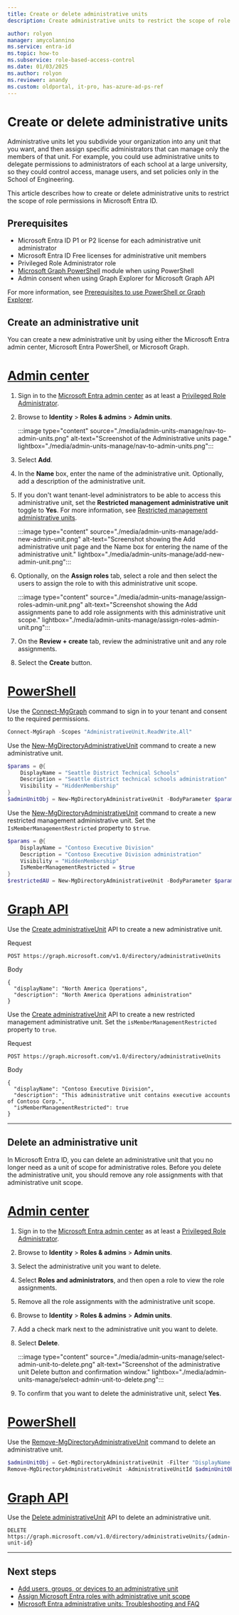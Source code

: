 ```yaml
---
title: Create or delete administrative units
description: Create administrative units to restrict the scope of role permissions in Microsoft Entra ID.

author: rolyon
manager: amycolannino
ms.service: entra-id
ms.topic: how-to
ms.subservice: role-based-access-control
ms.date: 01/03/2025
ms.author: rolyon
ms.reviewer: anandy
ms.custom: oldportal, it-pro, has-azure-ad-ps-ref
---
```


# Create or delete administrative units

Administrative units let you subdivide your organization into any unit that you want, and then assign specific administrators that can manage only the members of that unit. For example, you could use administrative units to delegate permissions to administrators of each school at a large university, so they could control access, manage users, and set policies only in the School of Engineering.

This article describes how to create or delete administrative units to restrict the scope of role permissions in Microsoft Entra ID.

## Prerequisites

- Microsoft Entra ID P1 or P2 license for each administrative unit administrator
- Microsoft Entra ID Free licenses for administrative unit members
- Privileged Role Administrator role
- [Microsoft Graph PowerShell](/powershell/microsoftgraph/installation) module when using PowerShell
- Admin consent when using Graph Explorer for Microsoft Graph API

For more information, see [Prerequisites to use PowerShell or Graph Explorer](prerequisites.md).

## Create an administrative unit

You can create a new administrative unit by using either the Microsoft Entra admin center, Microsoft Entra PowerShell, or Microsoft Graph.

# [Admin center](#tab/admin-center)


1. Sign in to the [Microsoft Entra admin center](https://entra.microsoft.com) as at least a [Privileged Role Administrator](permissions-reference.md#privileged-role-administrator).

1. Browse to **Identity** > **Roles & admins** > **Admin units**.

    :::image type="content" source="./media/admin-units-manage/nav-to-admin-units.png" alt-text="Screenshot of the Administrative units page." lightbox="./media/admin-units-manage/nav-to-admin-units.png":::

1. Select **Add**.

1. In the **Name** box, enter the name of the administrative unit. Optionally, add a description of the administrative unit.

1. If you don't want tenant-level administrators to be able to access this administrative unit, set the **Restricted management administrative unit** toggle to **Yes**. For more information, see [Restricted management administrative units](admin-units-restricted-management.md).

    :::image type="content" source="./media/admin-units-manage/add-new-admin-unit.png" alt-text="Screenshot showing the Add administrative unit page and the Name box for entering the name of the administrative unit." lightbox="./media/admin-units-manage/add-new-admin-unit.png":::

1. Optionally, on the **Assign roles** tab, select a role and then select the users to assign the role to with this administrative unit scope.

    :::image type="content" source="./media/admin-units-manage/assign-roles-admin-unit.png" alt-text="Screenshot showing the Add assignments pane to add role assignments with this administrative unit scope." lightbox="./media/admin-units-manage/assign-roles-admin-unit.png":::

1. On the **Review + create** tab, review the administrative unit and any role assignments.

1. Select the **Create** button.

# [PowerShell](#tab/ms-powershell)

Use the [Connect-MgGraph](/powershell/microsoftgraph/authentication-commands#using-connect-mggraph) command to sign in to your tenant and consent to the required permissions.

```powershell
Connect-MgGraph -Scopes "AdministrativeUnit.ReadWrite.All"
```

Use the [New-MgDirectoryAdministrativeUnit](/powershell/module/microsoft.graph.identity.directorymanagement/new-mgdirectoryadministrativeunit) command to create a new administrative unit.

```powershell
$params = @{
    DisplayName = "Seattle District Technical Schools"
    Description = "Seattle district technical schools administration"
    Visibility = "HiddenMembership"
}
$adminUnitObj = New-MgDirectoryAdministrativeUnit -BodyParameter $params
```

Use the [New-MgDirectoryAdministrativeUnit](/powershell/module/microsoft.graph.identity.directorymanagement/new-mgdirectoryadministrativeunit) command to create a new restricted management administrative unit. Set the `IsMemberManagementRestricted` property to `$true`.

```powershell
$params = @{
    DisplayName = "Contoso Executive Division"
    Description = "Contoso Executive Division administration"
    Visibility = "HiddenMembership"
    IsMemberManagementRestricted = $true
}
$restrictedAU = New-MgDirectoryAdministrativeUnit -BodyParameter $params
```

# [Graph API](#tab/ms-graph)

Use the [Create administrativeUnit](/graph/api/directory-post-administrativeunits) API to create a new administrative unit.

Request

```http
POST https://graph.microsoft.com/v1.0/directory/administrativeUnits
```

Body

```http
{
  "displayName": "North America Operations",
  "description": "North America Operations administration"
}
```

Use the [Create administrativeUnit](/graph/api/directory-post-administrativeunits) API to create a new restricted management administrative unit. Set the `isMemberManagementRestricted` property to `true`.

Request

```http
POST https://graph.microsoft.com/v1.0/directory/administrativeUnits
```

Body

```http
{ 
  "displayName": "Contoso Executive Division",
  "description": "This administrative unit contains executive accounts of Contoso Corp.", 
  "isMemberManagementRestricted": true
}
```

---

## Delete an administrative unit

In Microsoft Entra ID, you can delete an administrative unit that you no longer need as a unit of scope for administrative roles. Before you delete the administrative unit, you should remove any role assignments with that administrative unit scope.

# [Admin center](#tab/admin-center)

1. Sign in to the [Microsoft Entra admin center](https://entra.microsoft.com) as at least a [Privileged Role Administrator](permissions-reference.md#privileged-role-administrator).

1. Browse to **Identity** > **Roles & admins** > **Admin units**.

1. Select the administrative unit you want to delete.

1. Select **Roles and administrators**, and then open a role to view the role assignments.

1. Remove all the role assignments with the administrative unit scope.

1. Browse to **Identity** > **Roles & admins** > **Admin units**.

1. Add a check mark next to the administrative unit you want to delete.

1. Select **Delete**.

    :::image type="content" source="./media/admin-units-manage/select-admin-unit-to-delete.png" alt-text="Screenshot of the administrative unit Delete button and confirmation window." lightbox="./media/admin-units-manage/select-admin-unit-to-delete.png":::

1. To confirm that you want to delete the administrative unit, select **Yes**.

# [PowerShell](#tab/ms-powershell)

Use the [Remove-MgDirectoryAdministrativeUnit](/powershell/module/microsoft.graph.identity.directorymanagement/remove-mgdirectoryadministrativeunit) command to delete an administrative unit.

```powershell
$adminUnitObj = Get-MgDirectoryAdministrativeUnit -Filter "DisplayName eq 'Seattle District Technical Schools'"
Remove-MgDirectoryAdministrativeUnit -AdministrativeUnitId $adminUnitObj.Id
```

# [Graph API](#tab/ms-graph)

Use the [Delete administrativeUnit](/graph/api/administrativeunit-delete) API to delete an administrative unit.

```http
DELETE https://graph.microsoft.com/v1.0/directory/administrativeUnits/{admin-unit-id}
```

---

## Next steps

- [Add users, groups, or devices to an administrative unit](admin-units-members-add.md)
- [Assign Microsoft Entra roles with administrative unit scope](manage-roles-portal.md)
- [Microsoft Entra administrative units: Troubleshooting and FAQ](admin-units-faq-troubleshoot.yml)

